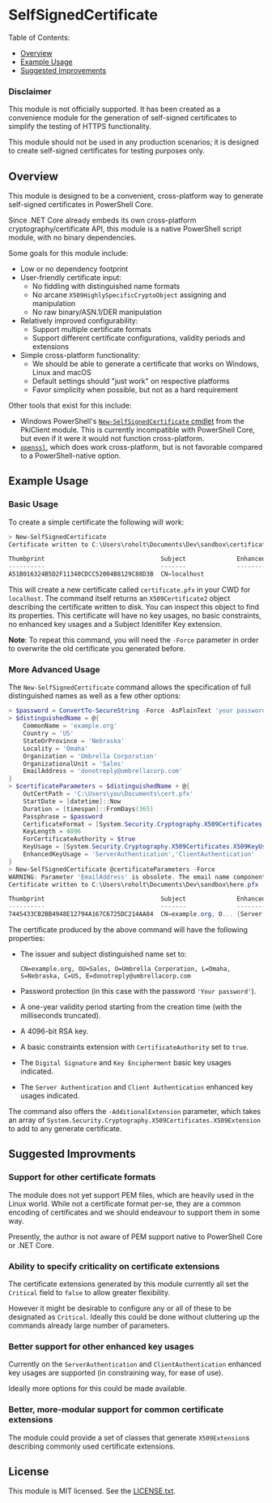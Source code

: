 SelfSignedCertificate
===

Table of Contents:

- [Overview](#overview)
- [Example Usage](#example-usage)
- [Suggested Improvements](#suggested-improvements)

### Disclaimer
This module is not officially supported.
It has been created as a convenience module
for the generation of self-signed certificates
to simplify the testing of HTTPS functionality.

This module should not be used in any production scenarios;
it is designed to create self-signed certificates for testing
purposes only.

Overview
---

This module is designed to be a convenient, cross-platform way
to generate self-signed certificates in PowerShell Core.

Since .NET Core already embeds its own cross-platform cryptography/certificate API,
this module is a native PowerShell script module, with no binary dependencies.

Some goals for this module include:

- Low or no dependency footprint
- User-friendly certificate input:
  - No fiddling with distinguished name formats
  - No arcane `X509HighlySpecificCryptoObject` assigning and manipulation
  - No raw binary/ASN.1/DER manipulation
- Relatively improved configurability:
  - Support multiple certificate formats
  - Support different certificate configurations, validity periods and extensions
- Simple cross-platform functionality:
  - We should be able to generate a certificate that works
    on Windows, Linux and macOS
  - Default settings should "just work" on respective platforms
  - Favor simplicity when possible, but not as a hard requirement

Other tools that exist for this include:

- Windows PowerShell's [`New-SelfSignedCertificate` cmdlet](https://docs.microsoft.com/en-us/powershell/module/pkiclient/new-selfsignedcertificate?view=win10-ps)
  from the PkiClient module.
  This is currently incompatible with PowerShell Core, but even if it were it
  would not function cross-platform.
- [`openssl`](https://www.openssl.org/), which does work cross-platform,
  but is not favorable compared to a PowerShell-native option.

Example Usage
---

### Basic Usage

To create a simple certificate the following will work:

```powershell
> New-SelfSignedCertificate
Certificate written to C:\Users\roholt\Documents\Dev\sandbox\certificate.pfx

Thumbprint                                Subject              EnhancedKeyUsageList
----------                                -------              --------------------
A51B016324B5D2F11340CDCC52004B8129C88D3B  CN=localhost

```

This will create a new certificate called `certificate.pfx` in your CWD
for `localhost`.
The command itself returns an `X509Certificate2` object
describing the certificate written to disk.
You can inspect this object to find its properties.
This certificate will have no key usages, no basic constraints,
no enhanced key usages and a Subject Idenitifer Key extension.

**Note**: To repeat this command, you will need the `-Force` parameter
in order to overwrite the old certificate you generated before.

### More Advanced Usage

The `New-SelfSignedCertificate` command allows the specification of
full distinguished names as well as a few other options:

```powershell
> $password = ConvertTo-SecureString -Force -AsPlainText 'your password'
> $distinguishedName = @{
    CommonName = 'example.org'
    Country = 'US'
    StateOrProvince = 'Nebraska'
    Locality = 'Omaha'
    Organization = 'Umbrella Corporation'
    OrganizationalUnit = 'Sales'
    EmailAddress = 'donotreply@umbrellacorp.com'
}
> $certificateParameters = $distinguishedName + @{
    OutCertPath = 'C:\Users\you\Documents\cert.pfx'
    StartDate = [datetime]::Now
    Duration = [timespan]::FromDays(365)
    Passphrase = $password
    CertificateFormat = [System.Security.Cryptography.X509Certificates.X509ContentType]::Pfx
    KeyLength = 4096
    ForCertificateAuthority = $true
    KeyUsage = [System.Security.Cryptography.X509Certificates.X509KeyUsageFlags]::DigitalSignature,[System.Security.Cryptography.X509Certificates.X509KeyUsageFlags]::KeyEncipherment
    EnhancedKeyUsage = 'ServerAuthentication','ClientAuthentication'
}
> New-SelfSignedCertificate @certificateParameters -Force
WARNING: Parameter 'EmailAddress' is obsolete. The email name component is deprecated by the PKIX standard
Certificate written to C:\Users\roholt\Documents\Dev\sandbox\here.pfx

Thumbprint                                Subject              EnhancedKeyUsageList
----------                                -------              --------------------
7445433CB2BB4948E12794A167C6725DC214AA84  CN=example.org, O... {Server Authentication, Client Authentication}
```

The certificate produced by the above command will have the following properties:

- The issuer and subject distinguished name set to:

  ```text
  CN=example.org, OU=Sales, O=Umbrella Corporation, L=Omaha, S=Nebraska, C=US, E=donotreply@umbrellacorp.com
  ```

- Password protection (in this case with the password `'Your password'`).
- A one-year validity period starting from the creation time (with the milliseconds truncated).
- A 4096-bit RSA key.
- A basic constraints extension with `CertificateAuthority` set to `true`.
- The `Digital Signature` and `Key Encipherment` basic key usages indicated.
- The `Server Authentication` and `Client Authentication` enhanced key usages indicated.

The command also offers the `-AdditionalExtension` parameter,
which takes an array of `System.Security.Cryptography.X509Certificates.X509Extension`
to add to any generate certificate.

Suggested Improvments
---

### Support for other certificate formats

The module does not yet support PEM files,
which are heavily used in the Linux world.
While not a certificate format per-se,
they are a common encoding of certificates
and we should endeavour to support them in some way.

Presently, the author is not aware of PEM support
native to PowerShell Core or .NET Core.

### Ability to specify criticality on certificate extensions

The certificate extensions generated by this module
currently all set the `Critical` field to `false` to allow greater flexibility.

However it might be desirable to configure
any or all of these to be designated as `Critical`.
Ideally this could be done without cluttering up the commands already
large number of parameters.

### Better support for other enhanced key usages

Currently on the `ServerAuthentication` and `ClientAuthentication` enhanced
key usages are supported (in constraining way, for ease of use).

Ideally more options for this could be made available.

### Better, more-modular support for common certificate extensions

The module could provide a set of classes that generate `X509Extension`s
describing commonly used certificate extensions.

License
---

This module is MIT licensed. See the [LICENSE.txt](./LICENSE.txt).